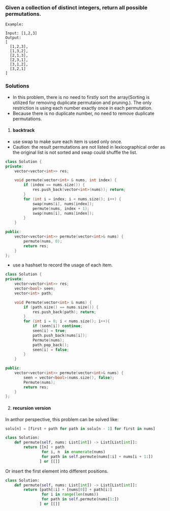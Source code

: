 ### Given a collection of distinct integers, return all possible permutations.

```
Example:

Input: [1,2,3]
Output:
[
  [1,2,3],
  [1,3,2],
  [2,1,3],
  [2,3,1],
  [3,1,2],
  [3,2,1]
]
```

### Solutions

- In this problem, there is no need to firstly sort the array(Sorting is utilized for removing duplicate permutaion and pruning.). The only restriction is using each number exactly once in each permutation.
- Because there is no duplicate number, no need to remove duplicate permutations.

1. #### backtrack


- use swap to make sure each item is used only once.
- Caution: the result permutations are not listed in lexicographical order as the original list is not sorted and swap could shuffle the list.

```cpp
class Solution {
private:
    vector<vector<int>> res;

    void permute(vector<int> & nums, int index) {
        if (index == nums.size()) {
            res.push_back(vector<int>(nums)); return;
        }
        for (int i = index; i < nums.size(); i++) {
            swap(nums[i], nums[index]);
            permute(nums, index + 1);
            swap(nums[i], nums[index]);
        }
    }

public:
    vector<vector<int>> permute(vector<int>& nums) {
        permute(nums, 0);
        return res;
    }
};
```

- use a hashset to record the usage of each item.

```cpp
class Solution {
private:
    vector<vector<int>> res;
    vector<bool> seen;
    vector<int> path;

    void Permute(vector<int> & nums) {
        if (path.size() == nums.size()) {
            res.push_back(path); return;
        }
        for (int i = 0; i < nums.size(); i++){
            if (seen[i]) continue;
            seen[i] = true;
            path.push_back(nums[i]);
            Permute(nums);
            path.pop_back();
            seen[i] = false;
        }
    }

public:
    vector<vector<int>> permute(vector<int>& nums) {
        seen = vector<bool>(nums.size(), false);
        Permute(nums);
        return res;
    }
};
```

2. #### recursion version

In anthor perspective, this problem can be solved like:

```python
solu[n] = [first + path for path in solu[n - 1] for first in nums]
```

```python
class Solution:
    def permute(self, nums: List[int]) -> List[List[int]]:
        return [[n] + path
                for i, n  in enumerate(nums)
                for path in self.permute(nums[:i] + nums[i + 1:]) 
               ] or [[]]
```

Or insert the first element into different positions.

```python
class Solution:
    def permute(self, nums: List[int]) -> List[List[int]]:
        return [path[:i] + [nums[0]] + path[i:]
                for i in range(len(nums))
                for path in self.permute(nums[1:])
               ] or [[]]
```
